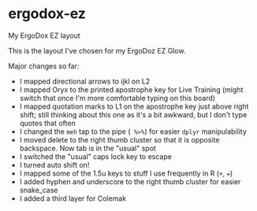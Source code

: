 # ergodox-ez
My ErgoDox EZ layout

This is the layout I've chosen for my ErgoDoz EZ Glow.

Major changes so far:

- I mapped directional arrows to ijkl on L2
- I mapped Oryx to the printed apostrophe key for Live Training (might switch that once I'm more comfortable typing on this board)
- I mapped quotation marks to L1 on the apostrophe key just above right shift; still thinking about this one as it's a bit awkward, but I don't type quotes that often
- I changed the `meh` tap to the pipe (` %>%`) for easier `dplyr` manipulability
- I moved delete to the right thumb cluster so that it is opposite backspace. Now tab is in the "usual" spot
- I switched the "usual" caps lock key to escape
- I turned auto shift on!
- I mapped some of the 1.5u keys to stuff I use frequently in R (`+`, `=`)
- I added hyphen and underscore to the right thumb cluster for easier snake_case
- I added a third layer for Colemak
